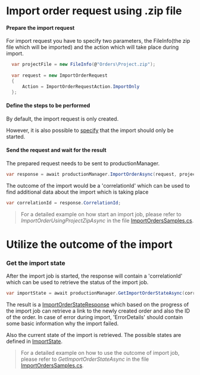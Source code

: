 ﻿# Import order request using .zip file

#### Prepare the import request

For import request you have to specify two parameters, the FileInfo(the zip file which will be imported) and the action which will take place during import.

```c#
  var projectFile = new FileInfo(@"Orders\Project.zip");
  
  var request = new ImportOrderRequest
  {
      Action = ImportOrderRequestAction.ImportOnly
  };
```

#### Define the steps to be performed

By default, the import request is only created. 

However, it is also possible to [specify](../../../Contracts/Import/ImportOrderRequestAction.cs) that the import should only be started.

#### Send the request and wait for the result

The prepared request needs to be sent to productionManager.

```c#
var response = await productionManager.ImportOrderAsync(request, projectFile);

```

The outcome of the import would be a 'correlationId' which can be used to find additional data about the import which is taking place

```c#
var correlationId = response.CorrelationId;
```
> For a detailed example on how start an import job, please refer to <i>ImportOrderUsingProjectZipAsync</i> in the file [ImportOrdersSamples.cs](ImportOrderSamples.cs).

# Utilize the outcome of the import
### Get the import state

After the import job is started, the response will contain a 'correlationId' which can be used to retrieve the status of the import job.

```c#
var importState = await productionManager.GetImportOrderStateAsync(correlationId);
```

The result is a [ImportOrderStateResponse](../../../Contracts/Import/ImportOrderStateResponse.cs) which based on the progress of the import job can retrieve a link to the newly created order and also the ID of the order.
In case of error during import, 'ErrorDetails' should contain some basic information why the import failed.

Also the current state of the import is retrieved. The possible states are defined in [ImportState](../../../Contracts/Import/ImportState.cs).

> For a detailed example on how to use the outcome of import job, please refer to <i>GetImportOrderStateAsync</i> in the file [ImportOrdersSamples.cs](ImportOrderSamples.cs).
